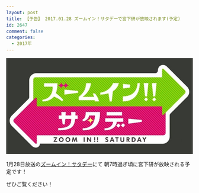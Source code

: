 ```yaml
---
layout: post
title: 【予告】 2017.01.28 ズームイン！サタデーで宮下研が放映されます(予定)
id: 2647
comment: false
categories:
  - 2017年
---
```


![zooomin](/wp-content/uploads/2017/01/zooomin.jpg)

1月28日放送の[ズームイン！サタデー](http://www.ntv.co.jp/z-sat/)にて
朝7時過ぎ頃に宮下研が放映される予定です！

ぜひご覧ください！

